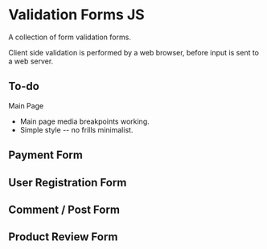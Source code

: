 # Validation Forms JS

A collection of form validation forms.

Client side validation is performed by a web browser, before input is sent to a web server.

## To-do 

Main Page 
- Main page media breakpoints working. 
- Simple style -- no frills minimalist. 

Payment Form 
- 

User Registration Form 
- 

Comment / Post Form 
- 

Product Review Form 
- 
